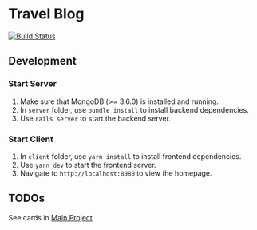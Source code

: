 # Travel Blog

[![Build Status](https://travis-ci.org/YuKitAs/travel-blog.svg?branch=master)](https://travis-ci.org/YuKitAs/travel-blog)

## Development

### Start Server
1. Make sure that MongoDB (>= 3.6.0) is installed and running.
2. In `server` folder, use `bundle install` to install backend dependencies.
3. Use `rails server` to start the backend server.

### Start Client
1. In `client` folder, use `yarn install` to install frontend dependencies.
2. Use `yarn dev` to start the frontend server.
3. Navigate to `http://localhost:8080` to view the homepage.

## TODOs
See cards in [Main Project](https://github.com/YuKitAs/travel-blog/projects/1?add_cards_query=is%3Aopen)
